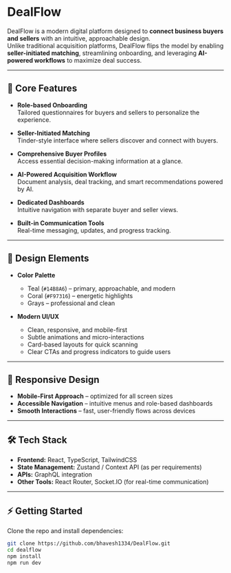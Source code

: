 # DealFlow

DealFlow is a modern digital platform designed to **connect business buyers and sellers** with an intuitive, approachable design.  
Unlike traditional acquisition platforms, DealFlow flips the model by enabling **seller-initiated matching**, streamlining onboarding, and leveraging **AI-powered workflows** to maximize deal success.

---

## 🚀 Core Features

- **Role-based Onboarding**  
  Tailored questionnaires for buyers and sellers to personalize the experience.

- **Seller-Initiated Matching**  
  Tinder-style interface where sellers discover and connect with buyers.

- **Comprehensive Buyer Profiles**  
  Access essential decision-making information at a glance.

- **AI-Powered Acquisition Workflow**  
  Document analysis, deal tracking, and smart recommendations powered by AI.

- **Dedicated Dashboards**  
  Intuitive navigation with separate buyer and seller views.

- **Built-in Communication Tools**  
  Real-time messaging, updates, and progress tracking.

---

## 🎨 Design Elements

- **Color Palette**

  - Teal (`#14B8A6`) – primary, approachable, and modern
  - Coral (`#F97316`) – energetic highlights
  - Grays – professional and clean

- **Modern UI/UX**
  - Clean, responsive, and mobile-first
  - Subtle animations and micro-interactions
  - Card-based layouts for quick scanning
  - Clear CTAs and progress indicators to guide users

---

## 📱 Responsive Design

- **Mobile-First Approach** – optimized for all screen sizes
- **Accessible Navigation** – intuitive menus and role-based dashboards
- **Smooth Interactions** – fast, user-friendly flows across devices

---

## 🛠️ Tech Stack

- **Frontend:** React, TypeScript, TailwindCSS
- **State Management:** Zustand / Context API (as per requirements)
- **APIs:** GraphQL integration
- **Other Tools:** React Router, Socket.IO (for real-time communication)

---

## ⚡ Getting Started

Clone the repo and install dependencies:

```bash
git clone https://github.com/bhavesh1334/DealFlow.git
cd dealflow
npm install
npm run dev
```
